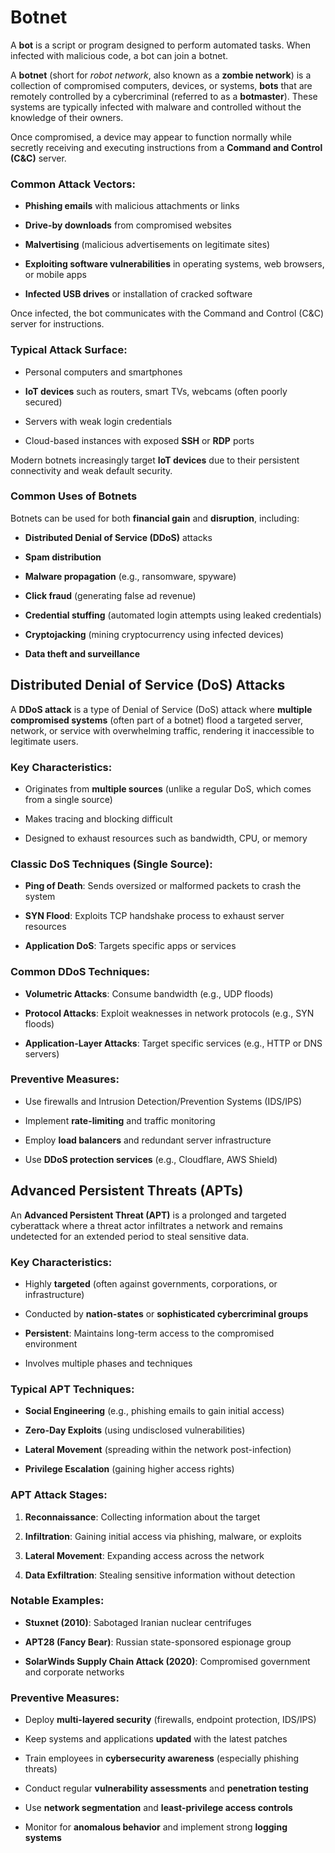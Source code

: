 
# Botnet

A **bot** is a script or program designed to perform automated tasks. When infected with malicious code, a bot can join a botnet.

A **botnet** (short for _robot network_, also known as a **zombie network**) is a collection of compromised computers, devices, or systems, **bots** that are remotely controlled by a cybercriminal (referred to as a **botmaster**). These systems are typically infected with malware and controlled without the knowledge of their owners.

Once compromised, a device may appear to function normally while secretly receiving and executing instructions from a **Command and Control (C&C)** server.

### Common Attack Vectors:

- **Phishing emails** with malicious attachments or links
    
- **Drive-by downloads** from compromised websites
    
- **Malvertising** (malicious advertisements on legitimate sites)
    
- **Exploiting software vulnerabilities** in operating systems, web browsers, or mobile apps
    
- **Infected USB drives** or installation of cracked software


Once infected, the bot communicates with the Command and Control (C&C) server for instructions.

### Typical Attack Surface:

- Personal computers and smartphones
    
- **IoT devices** such as routers, smart TVs, webcams (often poorly secured)
    
- Servers with weak login credentials
    
- Cloud-based instances with exposed **SSH** or **RDP** ports
    

Modern botnets increasingly target **IoT devices** due to their persistent connectivity and weak default security.


### Common Uses of Botnets

Botnets can be used for both **financial gain** and **disruption**, including:

- **Distributed Denial of Service (DDoS)** attacks
    
- **Spam distribution**
    
- **Malware propagation** (e.g., ransomware, spyware)
    
- **Click fraud** (generating false ad revenue)
    
- **Credential stuffing** (automated login attempts using leaked credentials)
    
- **Cryptojacking** (mining cryptocurrency using infected devices)
    
- **Data theft and surveillance**
    

## Distributed Denial of Service (DoS) Attacks

A **DDoS attack** is a type of Denial of Service (DoS) attack where **multiple compromised systems** (often part of a botnet) flood a targeted server, network, or service with overwhelming traffic, rendering it inaccessible to legitimate users.

### Key Characteristics:

- Originates from **multiple sources** (unlike a regular DoS, which comes from a single source)
    
- Makes tracing and blocking difficult
    
- Designed to exhaust resources such as bandwidth, CPU, or memory
    
### Classic DoS Techniques (Single Source):

- **Ping of Death**: Sends oversized or malformed packets to crash the system
    
- **SYN Flood**: Exploits TCP handshake process to exhaust server resources
    
- **Application DoS**: Targets specific apps or services

### Common DDoS Techniques:

- **Volumetric Attacks**: Consume bandwidth (e.g., UDP floods)
    
- **Protocol Attacks**: Exploit weaknesses in network protocols (e.g., SYN floods)
    
- **Application-Layer Attacks**: Target specific services (e.g., HTTP or DNS servers)


### Preventive Measures:

- Use firewalls and Intrusion Detection/Prevention Systems (IDS/IPS)
    
- Implement **rate-limiting** and traffic monitoring
    
- Employ **load balancers** and redundant server infrastructure
    
- Use **DDoS protection services** (e.g., Cloudflare, AWS Shield)


## Advanced Persistent Threats (APTs)

An **Advanced Persistent Threat (APT)** is a prolonged and targeted cyberattack where a threat actor infiltrates a network and remains undetected for an extended period to steal sensitive data.

### Key Characteristics:

- Highly **targeted** (often against governments, corporations, or infrastructure)
    
- Conducted by **nation-states** or **sophisticated cybercriminal groups**
    
- **Persistent**: Maintains long-term access to the compromised environment
    
- Involves multiple phases and techniques
    

### Typical APT Techniques:

- **Social Engineering** (e.g., phishing emails to gain initial access)
    
- **Zero-Day Exploits** (using undisclosed vulnerabilities)
    
- **Lateral Movement** (spreading within the network post-infection)
    
- **Privilege Escalation** (gaining higher access rights)
    

### APT Attack Stages:

1. **Reconnaissance**: Collecting information about the target
    
2. **Infiltration**: Gaining initial access via phishing, malware, or exploits
    
3. **Lateral Movement**: Expanding access across the network
    
4. **Data Exfiltration**: Stealing sensitive information without detection
    

### Notable Examples:

- **Stuxnet (2010)**: Sabotaged Iranian nuclear centrifuges
    
- **APT28 (Fancy Bear)**: Russian state-sponsored espionage group
    
- **SolarWinds Supply Chain Attack (2020)**: Compromised government and corporate networks
    

### Preventive Measures:

- Deploy **multi-layered security** (firewalls, endpoint protection, IDS/IPS)
    
- Keep systems and applications **updated** with the latest patches
    
- Train employees in **cybersecurity awareness** (especially phishing threats)
    
- Conduct regular **vulnerability assessments** and **penetration testing**
    
- Use **network segmentation** and **least-privilege access controls**
    
- Monitor for **anomalous behavior** and implement strong **logging systems**
    

